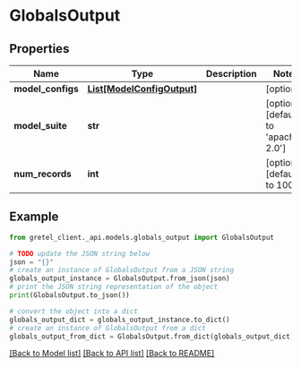 # GlobalsOutput


## Properties

Name | Type | Description | Notes
------------ | ------------- | ------------- | -------------
**model_configs** | [**List[ModelConfigOutput]**](ModelConfigOutput.md) |  | [optional] 
**model_suite** | **str** |  | [optional] [default to 'apache-2.0']
**num_records** | **int** |  | [optional] [default to 100]

## Example

```python
from gretel_client._api.models.globals_output import GlobalsOutput

# TODO update the JSON string below
json = "{}"
# create an instance of GlobalsOutput from a JSON string
globals_output_instance = GlobalsOutput.from_json(json)
# print the JSON string representation of the object
print(GlobalsOutput.to_json())

# convert the object into a dict
globals_output_dict = globals_output_instance.to_dict()
# create an instance of GlobalsOutput from a dict
globals_output_from_dict = GlobalsOutput.from_dict(globals_output_dict)
```
[[Back to Model list]](../README.md#documentation-for-models) [[Back to API list]](../README.md#documentation-for-api-endpoints) [[Back to README]](../README.md)


